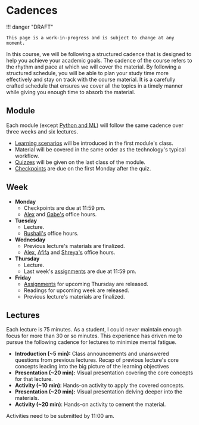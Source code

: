 # Cadences

!!! danger "DRAFT"

    This page is a work-in-progress and is subject to change at any moment.

In this course, we will be following a structured cadence that is designed to help you achieve your academic goals.
The cadence of the course refers to the rhythm and pace at which we will cover the material.
By following a structured schedule, you will be able to plan your study time more effectively and stay on track with the course material.
It is a carefully crafted schedule that ensures we cover all the topics in a timely manner while giving you enough time to absorb the material.

## Module

Each module (except [Python and ML](/modules/python-ml/)) will follow the same cadence over three weeks and six lectures.

-   [Learning scenarios][learning-scenario] will be introduced in the first module's class.
-   Material will be covered in the same order as the technology's typical workflow.
-   [Quizzes][quiz] will be given on the last class of the module.
-   [Checkpoints][checkpoints] are due on the first Monday after the quiz.

## Week

-   **Monday**
    -   Checkpoints are due at 11:59 pm.
    -   [Alex][alex] and [Gabe's][gabe] office hours.
-   **Tuesday**
    -   Lecture.
    -   [Rushali's][rushali] office hours.
-   **Wednesday**
    -   Previous lecture's materials are finalized.
    -   [Alex][alex], [Afifa][afifa] and [Shreya's][shreya] office hours.
-   **Thursday**
    -   Lecture.
    -   Last week's [assignments][assignments] are due at 11:59 pm.
-   **Friday**
    -   [Assignments][assignments] for upcoming Thursday are released.
    -   Readings for upcoming week are released.
    -   Previous lecture's materials are finalized.

## Lectures

Each lecture is 75 minutes.
As a student, I could never maintain enough focus for more than 30 or so minutes.
This experience has driven me to pursue the following cadence for lectures to minimize mental fatigue.

-   **Introduction (~5 min):** Class announcements and unanswered questions from previous lectures.
    Recap of previous lecture's core concepts leading into the big picture of the learning objectives
-   **Presentation (~20 min):** Visual presentation covering the core concepts for that lecture.
-   **Activity (~10 min)**: Hands-on activity to apply the covered concepts.
-   **Presentation (~20 min):** Visual presentation delving deeper into the materials.
-   **Activity (~20 min)**: Hands-on activity to cement the material.

Activities need to be submitted by 11:00 am.

<!-- LINKS -->

[learning-scenario]: /syllabus/philosophy#real-world-scenarios-enhance-learning
[quiz]: /syllabus/assessments/#quizzes
[checkpoints]: /syllabus/assessments/#checkpoints
[assignments]: /syllabus/assessments/#assignments
[gabe]: /team#gabe-medeiros
[afifa]: /team#afifa-farooqi
[rushali]: /team#rushali-patel
[shreya]: /team#shreya-kundu
[alex]: /team#alex-maldonado
